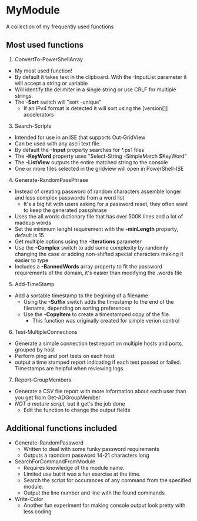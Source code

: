 # MyModule
A collection of my frequently used functions

## Most used functions
1. ConvertTo-PowerShellArray
  * My most used function!
  * By default it takes text in the clipboard. With the -InputList parameter it will accept a string or variable
  * Will identify the delimiter in a single string or use CRLF for multiple strings.
  * The **-Sort** switch will "sort -unique"
    * If an IPv4 format is detected it will sort using the [version[]] accelerators
3. Search-Scripts
  * Intended for use in an ISE that supports Out-GridView
  * Can be used with any ascii text file.
  * By default the **-Input** property searches for *.ps1 files
  * The **-KeyWord** property uses "Select-String -SimpleMatch $KeyWord"
  * The **-ListView** outputs the entire matched string to the console
  * One or more files selected in the gridview will open in PowerShell-ISE
4. Generate-RandomPassPhrase
  * Instead of creating password of random characters assemble longer and less complex passwords from a word list
    * It's a big hit with users asking for a password reset, they often want to keep the generated passphrase
  * Uses the all.words dictionary file that has over 500K lines and a lot of madeup words
  * Set the minimum lenght requirement with the **-minLength** property, default is 15
  * Get multiple options using the **-Iterations** parameter
  * Use the **-Complex** switch to add some complexity by randomly changing the case or adding non-shifted special characters making it easier to type
  * Includes a **-BannedWords** array property to fit the password requirements of the domain, it's easier than modifying the .words file
5. Add-TimeStamp
  * Add a sortable timestamp to the begining of a filename
    * Using the **-Suffix** switch adds the timestamp to the end of the filename, depending on sorting preferences
    * Use the **-CopyItem** to create a timestamped copy of the file.
      * This function was originally created for simple verion control 
6. Test-MultipleConnections
  * Generate a simple connection test report on multiple hosts and ports, grouped by host
  * Perform ping and port tests on each host
  * output a time stamped report indicating if each test passed or failed. Timestamps are helpful when reviewing logs
7. Report-GroupMembers
  * Generate a CSV file report with more information about each user than you get from Get-ADGroupMember
  * _NOT a mature script_, but it get's the job done
    * Edit the function to change the output fields
   
## Additional functions included
* Generate-RandomPassword
  * Written to deal with some funky password requirements
  * Outputs a raondom password 14-21 characters long
* SearchForCommandFromModule
  * Requires knowledge of the module name.
  * Limited use but it was a fun exercise at the time. 
  * Search the script for occurances of any command from the specified module.
  * Output the line number and line with the found commands
* Write-Color
  * Another fun experiment for making console output look pretty with less coding
